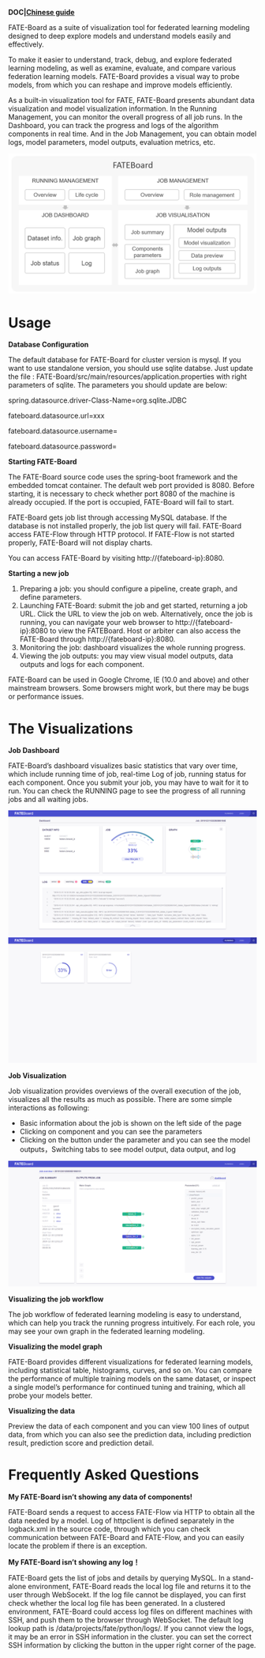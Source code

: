 **DOC|[Chinese guide](./README-CN.md)**

FATE-Board as a suite of visualization tool for federated learning modeling designed to deep explore models and understand models easily and effectively. 

To make it easier to understand, track, debug, and explore federated learning modeling, as well as examine, evaluate, and compare various federation learning models. FATE-Board provides a visual way to probe models, from which you can reshape and improve models efficiently.

As a built-in visualization tool for FATE, FATE-Board presents abundant data visualization and model visualization information. In the Running Management, you can monitor the overall progress of all job runs. In the Dashboard, you can track the progress and logs of the algorithm components in real time. And in the Job Management, you can obtain model logs, model parameters, model outputs, evaluation metrics, etc.

 <div style="text-align:center", align=center>
<img src="./images/FATEBoard.png" />
</div>

# **Usage** #

**Database Configuration**

The default database for FATE-Board for cluster version is mysql. If you want to use standalone version, you should use sqlite databse. Just update the file : FATE-Board/src/main/resources/application.properties with right parameters of sqlite. The parameters you should update are below: 

spring.datasource.driver-Class-Name=org.sqlite.JDBC 

fateboard.datasource.url=xxx 

fateboard.datasource.username= 

fateboard.datasource.password=

**Starting FATE-Board** 

The FATE-Board source code uses the spring-boot framework and the embedded tomcat container. The default web port provided is 8080. Before starting, it is necessary to check whether port 8080 of the machine is already occupied. If the port is occupied, FATE-Board will fail to start.

FATE-Board gets job list through accessing MySQL database. If the database is not installed properly, the job list query will fail.
FATE-Board access FATE-Flow through HTTP protocol. If FATE-Flow is not started properly, FATE-Board will not display charts.

You can access FATE-Board by visiting http://{fateboard-ip}:8080.

**Starting a new job** 

1. Preparing a job: you should configure a pipeline, create graph, and define parameters. 
2. Launching FATE-Board: submit the job and get started, returning a job URL. Click the URL to view the job on web. Alternatively, once the job is running, you can navigate your web browser to http://{fateboard-ip}:8080 to view the FATEBoard.
Host or arbiter can also access the FATE-Board through http://{fateboard-ip}:8080.
3. Monitoring the job: dashboard visualizes the whole running progress.
4. Viewing the job outputs: you may view visual model outputs, data outputs and logs for each component.


FATE-Board can be used in Google Chrome, IE (10.0 and above) and other mainstream browsers. Some browsers might work, but there may be bugs or performance issues.

# **The Visualizations** #

**Job Dashboard** 

FATE-Board’s dashboard visualizes basic statistics that vary over time, which include running time of job, real-time Log of job, running status for each component. Once you submit your job, you may have to wait for it to run. You can check the RUNNING page to see the progress of all running jobs and all waiting jobs.

<div style="text-align:center", align=center>
<img src="./images/dashboard.png" />
</div>
<div style="text-align:center", align=center>
<img src="./images/Running.png" />
</div>

**Job Visualization**

Job visualization provides overviews of the overall execution of the job, visualizes all the results as much as possible. There are some simple interactions as following:

- Basic information about the job is shown on the left side of the page
- Clicking on component and you can see the parameters
- Clicking on the button under the parameter and you can see the model outputs，Switching tabs to see model output, data output, and log

<div style="text-align:center", align=center>
<img src="./images/jobDetail.png" />
</div>

**Visualizing the job workflow**

The job workflow of federated learning modeling is easy to understand, which can help you track the running progress intuitively. For each role, you may see your own graph in the federated learning modeling. 

**Visualizing the model graph**

FATE-Board provides different visualizations for federated learning models, including statistical table, histograms, curves, and so on. You can compare the performance of multiple training models on the same dataset, or inspect a single model’s performance for continued tuning and training, which all probe your models better.

**Visualizing the data**

Preview the data of each component and you can view 100 lines of output data, from which you can also see the prediction data, including prediction result, prediction score and prediction detail.

# **Frequently Asked Questions** #

**My FATE-Board isn’t showing any data of components!** 

FATE-Board sends a request to access FATE-Flow via HTTP to obtain all the data needed by a model. Log of httpclient is defined separately in the logback.xml in the source code, through which you can check communication between FATE-Board and FATE-Flow, and you can easily locate the problem if there is an exception.

**My FATE-Board isn’t showing any log！**

FATE-Board gets the list of jobs and details by querying MySQL. 
In a stand-alone environment, FATE-Board reads the local log file and returns it to the user through WebSocekt. If the log file cannot be displayed, you can first check whether the local log file has been generated.
In a clustered environment, FATE-Board could access log files on different machines with SSH, and push them to the browser through WebSocket. The default log lookup path is /data/projects/fate/python/logs/. If you cannot view the logs, it may be an error in SSH information in the cluster. you can set the correct SSH information by clicking the button in the upper right corner of the page.
